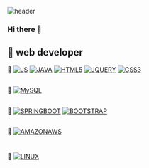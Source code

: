 ![header](https://capsule-render.vercel.app/api?type=Waving&color=auto&height=300&section=header&text=Hello%20World&fontSize=90)

### Hi there 👋

## 🔭 web developer

🌱 [![JS](https://img.shields.io/badge/JavaScript-F7DF1E?style=flat-square&logo=JavaScript&logoColor=black)](github.com/Joowon0220/TODO-List) [![JAVA](https://img.shields.io/badge/Java-007396?style=flat-square&logo=Java&logoColor=black)](github.com/Joowon0220/TODO-List) [![HTML5](https://img.shields.io/badge/HTML5-E34F26?style=flat-square&logo=HTML5&logoColor=black)](github.com/Joowon0220/TODO-List) [![JQUERY](https://img.shields.io/badge/jQuery-0769AD?style=flat-square&logo=jQuery&logoColor=black)](github.com/Joowon0220/TODO-List) [![CSS3](https://img.shields.io/badge/CSS3-1572B6?style=flat-square&logo=CSS3&logoColor=black)](github.com/Joowon0220/TODO-List)         

##
🌱 [![MySQL](https://img.shields.io/badge/MySQL-4479A1?style=flat-square&logo=MySQL&logoColor=black)](github.com/Joowon0220/TODO-List)         

##
🌱 [![SPRINGBOOT](https://img.shields.io/badge/SpringBoot-4479A1?style=flat-square&logo=SpringBoot&logoColor=black)](github.com/Joowon0220/TODO-List) [![BOOTSTRAP](https://img.shields.io/badge/Bootstrap-6DB33F?style=flat-square&logo=Bootstrap&logoColor=black)](github.com/Joowon0220/TODO-List)         
##
🌱 [![AMAZONAWS](https://img.shields.io/badge/AmazonAWS-232F3E?style=flat-square&logo=AmazonAWS&logoColor=black)](github.com/Joowon0220/TODO-List)         
#
🌱 [![LINUX](https://img.shields.io/badge/Linux-FCC624?style=flat-square&logo=Linux&logoColor=black)](github.com/Joowon0220/TODO-List)         

<!--
**eunji-seo/eunji-seo** is a ✨ _special_ ✨ repository because its `README.md` (this file) appears on your GitHub profile.

Here are some ideas to get you started:

- 🔭 I’m currently working on ...
- 🌱 I’m currently learning ...
- 👯 I’m looking to collaborate on ...
- 🤔 I’m looking for help with ...
- 💬 Ask me about ...
- 📫 How to reach me: ...
- 😄 Pronouns: ...
- ⚡ Fun fact: ...
-->
